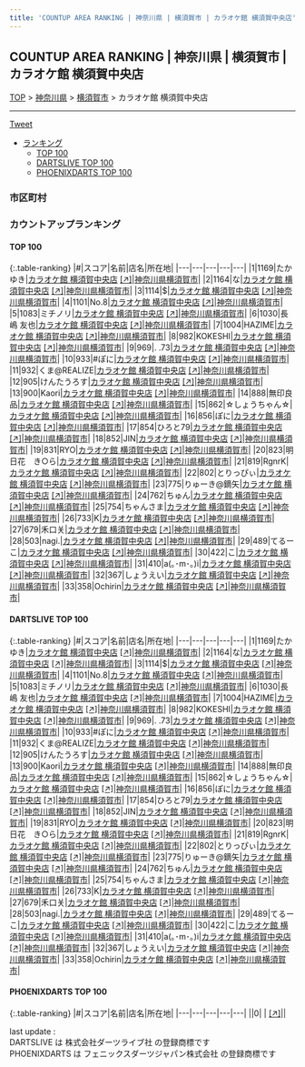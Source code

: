 ```yaml
---
title: 'COUNTUP AREA RANKING | 神奈川県 | 横須賀市 | カラオケ館 横須賀中央店'
---
```

## COUNTUP AREA RANKING | 神奈川県 | 横須賀市 | カラオケ館 横須賀中央店

[TOP](/darts/rank/) > [神奈川県](/darts/rank/神奈川県/) > [横須賀市](/darts/rank/神奈川県/横須賀市/) > カラオケ館 横須賀中央店

___

<a href="https://twitter.com/share?ref_src=twsrc%5Etfw" data-text="COUNTUP AREA RANKING | 神奈川県横須賀市カラオケ館 横須賀中央店" class="twitter-share-button" data-hashtags="DARTSLIVE,PHOENIXDARTS,darts,ダーツ" data-show-count="false">Tweet</a>

* [ランキング](#カウントアップランキング)
    * [TOP 100](#top-100)
    * [DARTSLIVE TOP 100](#dartslive-top-100)
    * [PHOENIXDARTS TOP 100](#phoenixdarts-top-100)

### 市区町村

<ul>

</ul>

### カウントアップランキング

#### TOP 100



{:.table-ranking}
|#|スコア|名前|店名|所在地|
|---|---|---|---|---|
|1|1169|<span class="rank-name-dl">たかゆき</span>|<a href="/darts/rank/shops/b512a35222e2a4ca28032249b44395af.html">カラオケ館 横須賀中央店</a> <a href="https://search.dartslive.com/jp/shop/b512a35222e2a4ca28032249b44395af">[↗]</a>|<a href="/darts/rank/神奈川県/横須賀市">神奈川県横須賀市</a>|
|2|1164|<span class="rank-name-dl">な</span>|<a href="/darts/rank/shops/b512a35222e2a4ca28032249b44395af.html">カラオケ館 横須賀中央店</a> <a href="https://search.dartslive.com/jp/shop/b512a35222e2a4ca28032249b44395af">[↗]</a>|<a href="/darts/rank/神奈川県/横須賀市">神奈川県横須賀市</a>|
|3|1114|<span class="rank-name-dl">$</span>|<a href="/darts/rank/shops/b512a35222e2a4ca28032249b44395af.html">カラオケ館 横須賀中央店</a> <a href="https://search.dartslive.com/jp/shop/b512a35222e2a4ca28032249b44395af">[↗]</a>|<a href="/darts/rank/神奈川県/横須賀市">神奈川県横須賀市</a>|
|4|1101|<span class="rank-name-dl">No.8</span>|<a href="/darts/rank/shops/b512a35222e2a4ca28032249b44395af.html">カラオケ館 横須賀中央店</a> <a href="https://search.dartslive.com/jp/shop/b512a35222e2a4ca28032249b44395af">[↗]</a>|<a href="/darts/rank/神奈川県/横須賀市">神奈川県横須賀市</a>|
|5|1083|<span class="rank-name-dl">ミチノリ</span>|<a href="/darts/rank/shops/b512a35222e2a4ca28032249b44395af.html">カラオケ館 横須賀中央店</a> <a href="https://search.dartslive.com/jp/shop/b512a35222e2a4ca28032249b44395af">[↗]</a>|<a href="/darts/rank/神奈川県/横須賀市">神奈川県横須賀市</a>|
|6|1030|<span class="rank-name-dl">長嶋 友也</span>|<a href="/darts/rank/shops/b512a35222e2a4ca28032249b44395af.html">カラオケ館 横須賀中央店</a> <a href="https://search.dartslive.com/jp/shop/b512a35222e2a4ca28032249b44395af">[↗]</a>|<a href="/darts/rank/神奈川県/横須賀市">神奈川県横須賀市</a>|
|7|1004|<span class="rank-name-dl">HAZIME</span>|<a href="/darts/rank/shops/b512a35222e2a4ca28032249b44395af.html">カラオケ館 横須賀中央店</a> <a href="https://search.dartslive.com/jp/shop/b512a35222e2a4ca28032249b44395af">[↗]</a>|<a href="/darts/rank/神奈川県/横須賀市">神奈川県横須賀市</a>|
|8|982|<span class="rank-name-dl">KOKESHI</span>|<a href="/darts/rank/shops/b512a35222e2a4ca28032249b44395af.html">カラオケ館 横須賀中央店</a> <a href="https://search.dartslive.com/jp/shop/b512a35222e2a4ca28032249b44395af">[↗]</a>|<a href="/darts/rank/神奈川県/横須賀市">神奈川県横須賀市</a>|
|9|969|<span class="rank-name-dl">. .73</span>|<a href="/darts/rank/shops/b512a35222e2a4ca28032249b44395af.html">カラオケ館 横須賀中央店</a> <a href="https://search.dartslive.com/jp/shop/b512a35222e2a4ca28032249b44395af">[↗]</a>|<a href="/darts/rank/神奈川県/横須賀市">神奈川県横須賀市</a>|
|10|933|<span class="rank-name-dl">#ぽに</span>|<a href="/darts/rank/shops/b512a35222e2a4ca28032249b44395af.html">カラオケ館 横須賀中央店</a> <a href="https://search.dartslive.com/jp/shop/b512a35222e2a4ca28032249b44395af">[↗]</a>|<a href="/darts/rank/神奈川県/横須賀市">神奈川県横須賀市</a>|
|11|932|<span class="rank-name-dl">くま@REALIZE</span>|<a href="/darts/rank/shops/b512a35222e2a4ca28032249b44395af.html">カラオケ館 横須賀中央店</a> <a href="https://search.dartslive.com/jp/shop/b512a35222e2a4ca28032249b44395af">[↗]</a>|<a href="/darts/rank/神奈川県/横須賀市">神奈川県横須賀市</a>|
|12|905|<span class="rank-name-dl">けんたうろす</span>|<a href="/darts/rank/shops/b512a35222e2a4ca28032249b44395af.html">カラオケ館 横須賀中央店</a> <a href="https://search.dartslive.com/jp/shop/b512a35222e2a4ca28032249b44395af">[↗]</a>|<a href="/darts/rank/神奈川県/横須賀市">神奈川県横須賀市</a>|
|13|900|<span class="rank-name-dl">Kaori</span>|<a href="/darts/rank/shops/b512a35222e2a4ca28032249b44395af.html">カラオケ館 横須賀中央店</a> <a href="https://search.dartslive.com/jp/shop/b512a35222e2a4ca28032249b44395af">[↗]</a>|<a href="/darts/rank/神奈川県/横須賀市">神奈川県横須賀市</a>|
|14|888|<span class="rank-name-dl">無印良品</span>|<a href="/darts/rank/shops/b512a35222e2a4ca28032249b44395af.html">カラオケ館 横須賀中央店</a> <a href="https://search.dartslive.com/jp/shop/b512a35222e2a4ca28032249b44395af">[↗]</a>|<a href="/darts/rank/神奈川県/横須賀市">神奈川県横須賀市</a>|
|15|862|<span class="rank-name-dl">☆しょうちゃん☆</span>|<a href="/darts/rank/shops/b512a35222e2a4ca28032249b44395af.html">カラオケ館 横須賀中央店</a> <a href="https://search.dartslive.com/jp/shop/b512a35222e2a4ca28032249b44395af">[↗]</a>|<a href="/darts/rank/神奈川県/横須賀市">神奈川県横須賀市</a>|
|16|856|<span class="rank-name-dl">ぽに</span>|<a href="/darts/rank/shops/b512a35222e2a4ca28032249b44395af.html">カラオケ館 横須賀中央店</a> <a href="https://search.dartslive.com/jp/shop/b512a35222e2a4ca28032249b44395af">[↗]</a>|<a href="/darts/rank/神奈川県/横須賀市">神奈川県横須賀市</a>|
|17|854|<span class="rank-name-dl">ひろと79</span>|<a href="/darts/rank/shops/b512a35222e2a4ca28032249b44395af.html">カラオケ館 横須賀中央店</a> <a href="https://search.dartslive.com/jp/shop/b512a35222e2a4ca28032249b44395af">[↗]</a>|<a href="/darts/rank/神奈川県/横須賀市">神奈川県横須賀市</a>|
|18|852|<span class="rank-name-dl">JIN</span>|<a href="/darts/rank/shops/b512a35222e2a4ca28032249b44395af.html">カラオケ館 横須賀中央店</a> <a href="https://search.dartslive.com/jp/shop/b512a35222e2a4ca28032249b44395af">[↗]</a>|<a href="/darts/rank/神奈川県/横須賀市">神奈川県横須賀市</a>|
|19|831|<span class="rank-name-dl">RYO</span>|<a href="/darts/rank/shops/b512a35222e2a4ca28032249b44395af.html">カラオケ館 横須賀中央店</a> <a href="https://search.dartslive.com/jp/shop/b512a35222e2a4ca28032249b44395af">[↗]</a>|<a href="/darts/rank/神奈川県/横須賀市">神奈川県横須賀市</a>|
|20|823|<span class="rank-name-dl">明日花　き○ら</span>|<a href="/darts/rank/shops/b512a35222e2a4ca28032249b44395af.html">カラオケ館 横須賀中央店</a> <a href="https://search.dartslive.com/jp/shop/b512a35222e2a4ca28032249b44395af">[↗]</a>|<a href="/darts/rank/神奈川県/横須賀市">神奈川県横須賀市</a>|
|21|819|<span class="rank-name-dl">RgnrK</span>|<a href="/darts/rank/shops/b512a35222e2a4ca28032249b44395af.html">カラオケ館 横須賀中央店</a> <a href="https://search.dartslive.com/jp/shop/b512a35222e2a4ca28032249b44395af">[↗]</a>|<a href="/darts/rank/神奈川県/横須賀市">神奈川県横須賀市</a>|
|22|802|<span class="rank-name-dl">とりっぴぃ</span>|<a href="/darts/rank/shops/b512a35222e2a4ca28032249b44395af.html">カラオケ館 横須賀中央店</a> <a href="https://search.dartslive.com/jp/shop/b512a35222e2a4ca28032249b44395af">[↗]</a>|<a href="/darts/rank/神奈川県/横須賀市">神奈川県横須賀市</a>|
|23|775|<span class="rank-name-dl">りゅーき@鏑矢</span>|<a href="/darts/rank/shops/b512a35222e2a4ca28032249b44395af.html">カラオケ館 横須賀中央店</a> <a href="https://search.dartslive.com/jp/shop/b512a35222e2a4ca28032249b44395af">[↗]</a>|<a href="/darts/rank/神奈川県/横須賀市">神奈川県横須賀市</a>|
|24|762|<span class="rank-name-dl">ちゅん</span>|<a href="/darts/rank/shops/b512a35222e2a4ca28032249b44395af.html">カラオケ館 横須賀中央店</a> <a href="https://search.dartslive.com/jp/shop/b512a35222e2a4ca28032249b44395af">[↗]</a>|<a href="/darts/rank/神奈川県/横須賀市">神奈川県横須賀市</a>|
|25|754|<span class="rank-name-dl">ちゃんさま</span>|<a href="/darts/rank/shops/b512a35222e2a4ca28032249b44395af.html">カラオケ館 横須賀中央店</a> <a href="https://search.dartslive.com/jp/shop/b512a35222e2a4ca28032249b44395af">[↗]</a>|<a href="/darts/rank/神奈川県/横須賀市">神奈川県横須賀市</a>|
|26|733|<span class="rank-name-dl">K</span>|<a href="/darts/rank/shops/b512a35222e2a4ca28032249b44395af.html">カラオケ館 横須賀中央店</a> <a href="https://search.dartslive.com/jp/shop/b512a35222e2a4ca28032249b44395af">[↗]</a>|<a href="/darts/rank/神奈川県/横須賀市">神奈川県横須賀市</a>|
|27|679|<span class="rank-name-dl">禾口关</span>|<a href="/darts/rank/shops/b512a35222e2a4ca28032249b44395af.html">カラオケ館 横須賀中央店</a> <a href="https://search.dartslive.com/jp/shop/b512a35222e2a4ca28032249b44395af">[↗]</a>|<a href="/darts/rank/神奈川県/横須賀市">神奈川県横須賀市</a>|
|28|503|<span class="rank-name-dl">nagi.</span>|<a href="/darts/rank/shops/b512a35222e2a4ca28032249b44395af.html">カラオケ館 横須賀中央店</a> <a href="https://search.dartslive.com/jp/shop/b512a35222e2a4ca28032249b44395af">[↗]</a>|<a href="/darts/rank/神奈川県/横須賀市">神奈川県横須賀市</a>|
|29|489|<span class="rank-name-dl">てるーこ</span>|<a href="/darts/rank/shops/b512a35222e2a4ca28032249b44395af.html">カラオケ館 横須賀中央店</a> <a href="https://search.dartslive.com/jp/shop/b512a35222e2a4ca28032249b44395af">[↗]</a>|<a href="/darts/rank/神奈川県/横須賀市">神奈川県横須賀市</a>|
|30|422|<span class="rank-name-dl">こ</span>|<a href="/darts/rank/shops/b512a35222e2a4ca28032249b44395af.html">カラオケ館 横須賀中央店</a> <a href="https://search.dartslive.com/jp/shop/b512a35222e2a4ca28032249b44395af">[↗]</a>|<a href="/darts/rank/神奈川県/横須賀市">神奈川県横須賀市</a>|
|31|410|<span class="rank-name-dl">a(｡･m･｡)i</span>|<a href="/darts/rank/shops/b512a35222e2a4ca28032249b44395af.html">カラオケ館 横須賀中央店</a> <a href="https://search.dartslive.com/jp/shop/b512a35222e2a4ca28032249b44395af">[↗]</a>|<a href="/darts/rank/神奈川県/横須賀市">神奈川県横須賀市</a>|
|32|367|<span class="rank-name-dl">しょうえい</span>|<a href="/darts/rank/shops/b512a35222e2a4ca28032249b44395af.html">カラオケ館 横須賀中央店</a> <a href="https://search.dartslive.com/jp/shop/b512a35222e2a4ca28032249b44395af">[↗]</a>|<a href="/darts/rank/神奈川県/横須賀市">神奈川県横須賀市</a>|
|33|358|<span class="rank-name-dl">Ochirin</span>|<a href="/darts/rank/shops/b512a35222e2a4ca28032249b44395af.html">カラオケ館 横須賀中央店</a> <a href="https://search.dartslive.com/jp/shop/b512a35222e2a4ca28032249b44395af">[↗]</a>|<a href="/darts/rank/神奈川県/横須賀市">神奈川県横須賀市</a>|


#### DARTSLIVE TOP 100



{:.table-ranking}
|#|スコア|名前|店名|所在地|
|---|---|---|---|---|
|1|1169|<span class="rank-name-dl">たかゆき</span>|<a href="/darts/rank/shops/b512a35222e2a4ca28032249b44395af.html">カラオケ館 横須賀中央店</a> <a href="https://search.dartslive.com/jp/shop/b512a35222e2a4ca28032249b44395af">[↗]</a>|<a href="/darts/rank/神奈川県/横須賀市">神奈川県横須賀市</a>|
|2|1164|<span class="rank-name-dl">な</span>|<a href="/darts/rank/shops/b512a35222e2a4ca28032249b44395af.html">カラオケ館 横須賀中央店</a> <a href="https://search.dartslive.com/jp/shop/b512a35222e2a4ca28032249b44395af">[↗]</a>|<a href="/darts/rank/神奈川県/横須賀市">神奈川県横須賀市</a>|
|3|1114|<span class="rank-name-dl">$</span>|<a href="/darts/rank/shops/b512a35222e2a4ca28032249b44395af.html">カラオケ館 横須賀中央店</a> <a href="https://search.dartslive.com/jp/shop/b512a35222e2a4ca28032249b44395af">[↗]</a>|<a href="/darts/rank/神奈川県/横須賀市">神奈川県横須賀市</a>|
|4|1101|<span class="rank-name-dl">No.8</span>|<a href="/darts/rank/shops/b512a35222e2a4ca28032249b44395af.html">カラオケ館 横須賀中央店</a> <a href="https://search.dartslive.com/jp/shop/b512a35222e2a4ca28032249b44395af">[↗]</a>|<a href="/darts/rank/神奈川県/横須賀市">神奈川県横須賀市</a>|
|5|1083|<span class="rank-name-dl">ミチノリ</span>|<a href="/darts/rank/shops/b512a35222e2a4ca28032249b44395af.html">カラオケ館 横須賀中央店</a> <a href="https://search.dartslive.com/jp/shop/b512a35222e2a4ca28032249b44395af">[↗]</a>|<a href="/darts/rank/神奈川県/横須賀市">神奈川県横須賀市</a>|
|6|1030|<span class="rank-name-dl">長嶋 友也</span>|<a href="/darts/rank/shops/b512a35222e2a4ca28032249b44395af.html">カラオケ館 横須賀中央店</a> <a href="https://search.dartslive.com/jp/shop/b512a35222e2a4ca28032249b44395af">[↗]</a>|<a href="/darts/rank/神奈川県/横須賀市">神奈川県横須賀市</a>|
|7|1004|<span class="rank-name-dl">HAZIME</span>|<a href="/darts/rank/shops/b512a35222e2a4ca28032249b44395af.html">カラオケ館 横須賀中央店</a> <a href="https://search.dartslive.com/jp/shop/b512a35222e2a4ca28032249b44395af">[↗]</a>|<a href="/darts/rank/神奈川県/横須賀市">神奈川県横須賀市</a>|
|8|982|<span class="rank-name-dl">KOKESHI</span>|<a href="/darts/rank/shops/b512a35222e2a4ca28032249b44395af.html">カラオケ館 横須賀中央店</a> <a href="https://search.dartslive.com/jp/shop/b512a35222e2a4ca28032249b44395af">[↗]</a>|<a href="/darts/rank/神奈川県/横須賀市">神奈川県横須賀市</a>|
|9|969|<span class="rank-name-dl">. .73</span>|<a href="/darts/rank/shops/b512a35222e2a4ca28032249b44395af.html">カラオケ館 横須賀中央店</a> <a href="https://search.dartslive.com/jp/shop/b512a35222e2a4ca28032249b44395af">[↗]</a>|<a href="/darts/rank/神奈川県/横須賀市">神奈川県横須賀市</a>|
|10|933|<span class="rank-name-dl">#ぽに</span>|<a href="/darts/rank/shops/b512a35222e2a4ca28032249b44395af.html">カラオケ館 横須賀中央店</a> <a href="https://search.dartslive.com/jp/shop/b512a35222e2a4ca28032249b44395af">[↗]</a>|<a href="/darts/rank/神奈川県/横須賀市">神奈川県横須賀市</a>|
|11|932|<span class="rank-name-dl">くま@REALIZE</span>|<a href="/darts/rank/shops/b512a35222e2a4ca28032249b44395af.html">カラオケ館 横須賀中央店</a> <a href="https://search.dartslive.com/jp/shop/b512a35222e2a4ca28032249b44395af">[↗]</a>|<a href="/darts/rank/神奈川県/横須賀市">神奈川県横須賀市</a>|
|12|905|<span class="rank-name-dl">けんたうろす</span>|<a href="/darts/rank/shops/b512a35222e2a4ca28032249b44395af.html">カラオケ館 横須賀中央店</a> <a href="https://search.dartslive.com/jp/shop/b512a35222e2a4ca28032249b44395af">[↗]</a>|<a href="/darts/rank/神奈川県/横須賀市">神奈川県横須賀市</a>|
|13|900|<span class="rank-name-dl">Kaori</span>|<a href="/darts/rank/shops/b512a35222e2a4ca28032249b44395af.html">カラオケ館 横須賀中央店</a> <a href="https://search.dartslive.com/jp/shop/b512a35222e2a4ca28032249b44395af">[↗]</a>|<a href="/darts/rank/神奈川県/横須賀市">神奈川県横須賀市</a>|
|14|888|<span class="rank-name-dl">無印良品</span>|<a href="/darts/rank/shops/b512a35222e2a4ca28032249b44395af.html">カラオケ館 横須賀中央店</a> <a href="https://search.dartslive.com/jp/shop/b512a35222e2a4ca28032249b44395af">[↗]</a>|<a href="/darts/rank/神奈川県/横須賀市">神奈川県横須賀市</a>|
|15|862|<span class="rank-name-dl">☆しょうちゃん☆</span>|<a href="/darts/rank/shops/b512a35222e2a4ca28032249b44395af.html">カラオケ館 横須賀中央店</a> <a href="https://search.dartslive.com/jp/shop/b512a35222e2a4ca28032249b44395af">[↗]</a>|<a href="/darts/rank/神奈川県/横須賀市">神奈川県横須賀市</a>|
|16|856|<span class="rank-name-dl">ぽに</span>|<a href="/darts/rank/shops/b512a35222e2a4ca28032249b44395af.html">カラオケ館 横須賀中央店</a> <a href="https://search.dartslive.com/jp/shop/b512a35222e2a4ca28032249b44395af">[↗]</a>|<a href="/darts/rank/神奈川県/横須賀市">神奈川県横須賀市</a>|
|17|854|<span class="rank-name-dl">ひろと79</span>|<a href="/darts/rank/shops/b512a35222e2a4ca28032249b44395af.html">カラオケ館 横須賀中央店</a> <a href="https://search.dartslive.com/jp/shop/b512a35222e2a4ca28032249b44395af">[↗]</a>|<a href="/darts/rank/神奈川県/横須賀市">神奈川県横須賀市</a>|
|18|852|<span class="rank-name-dl">JIN</span>|<a href="/darts/rank/shops/b512a35222e2a4ca28032249b44395af.html">カラオケ館 横須賀中央店</a> <a href="https://search.dartslive.com/jp/shop/b512a35222e2a4ca28032249b44395af">[↗]</a>|<a href="/darts/rank/神奈川県/横須賀市">神奈川県横須賀市</a>|
|19|831|<span class="rank-name-dl">RYO</span>|<a href="/darts/rank/shops/b512a35222e2a4ca28032249b44395af.html">カラオケ館 横須賀中央店</a> <a href="https://search.dartslive.com/jp/shop/b512a35222e2a4ca28032249b44395af">[↗]</a>|<a href="/darts/rank/神奈川県/横須賀市">神奈川県横須賀市</a>|
|20|823|<span class="rank-name-dl">明日花　き○ら</span>|<a href="/darts/rank/shops/b512a35222e2a4ca28032249b44395af.html">カラオケ館 横須賀中央店</a> <a href="https://search.dartslive.com/jp/shop/b512a35222e2a4ca28032249b44395af">[↗]</a>|<a href="/darts/rank/神奈川県/横須賀市">神奈川県横須賀市</a>|
|21|819|<span class="rank-name-dl">RgnrK</span>|<a href="/darts/rank/shops/b512a35222e2a4ca28032249b44395af.html">カラオケ館 横須賀中央店</a> <a href="https://search.dartslive.com/jp/shop/b512a35222e2a4ca28032249b44395af">[↗]</a>|<a href="/darts/rank/神奈川県/横須賀市">神奈川県横須賀市</a>|
|22|802|<span class="rank-name-dl">とりっぴぃ</span>|<a href="/darts/rank/shops/b512a35222e2a4ca28032249b44395af.html">カラオケ館 横須賀中央店</a> <a href="https://search.dartslive.com/jp/shop/b512a35222e2a4ca28032249b44395af">[↗]</a>|<a href="/darts/rank/神奈川県/横須賀市">神奈川県横須賀市</a>|
|23|775|<span class="rank-name-dl">りゅーき@鏑矢</span>|<a href="/darts/rank/shops/b512a35222e2a4ca28032249b44395af.html">カラオケ館 横須賀中央店</a> <a href="https://search.dartslive.com/jp/shop/b512a35222e2a4ca28032249b44395af">[↗]</a>|<a href="/darts/rank/神奈川県/横須賀市">神奈川県横須賀市</a>|
|24|762|<span class="rank-name-dl">ちゅん</span>|<a href="/darts/rank/shops/b512a35222e2a4ca28032249b44395af.html">カラオケ館 横須賀中央店</a> <a href="https://search.dartslive.com/jp/shop/b512a35222e2a4ca28032249b44395af">[↗]</a>|<a href="/darts/rank/神奈川県/横須賀市">神奈川県横須賀市</a>|
|25|754|<span class="rank-name-dl">ちゃんさま</span>|<a href="/darts/rank/shops/b512a35222e2a4ca28032249b44395af.html">カラオケ館 横須賀中央店</a> <a href="https://search.dartslive.com/jp/shop/b512a35222e2a4ca28032249b44395af">[↗]</a>|<a href="/darts/rank/神奈川県/横須賀市">神奈川県横須賀市</a>|
|26|733|<span class="rank-name-dl">K</span>|<a href="/darts/rank/shops/b512a35222e2a4ca28032249b44395af.html">カラオケ館 横須賀中央店</a> <a href="https://search.dartslive.com/jp/shop/b512a35222e2a4ca28032249b44395af">[↗]</a>|<a href="/darts/rank/神奈川県/横須賀市">神奈川県横須賀市</a>|
|27|679|<span class="rank-name-dl">禾口关</span>|<a href="/darts/rank/shops/b512a35222e2a4ca28032249b44395af.html">カラオケ館 横須賀中央店</a> <a href="https://search.dartslive.com/jp/shop/b512a35222e2a4ca28032249b44395af">[↗]</a>|<a href="/darts/rank/神奈川県/横須賀市">神奈川県横須賀市</a>|
|28|503|<span class="rank-name-dl">nagi.</span>|<a href="/darts/rank/shops/b512a35222e2a4ca28032249b44395af.html">カラオケ館 横須賀中央店</a> <a href="https://search.dartslive.com/jp/shop/b512a35222e2a4ca28032249b44395af">[↗]</a>|<a href="/darts/rank/神奈川県/横須賀市">神奈川県横須賀市</a>|
|29|489|<span class="rank-name-dl">てるーこ</span>|<a href="/darts/rank/shops/b512a35222e2a4ca28032249b44395af.html">カラオケ館 横須賀中央店</a> <a href="https://search.dartslive.com/jp/shop/b512a35222e2a4ca28032249b44395af">[↗]</a>|<a href="/darts/rank/神奈川県/横須賀市">神奈川県横須賀市</a>|
|30|422|<span class="rank-name-dl">こ</span>|<a href="/darts/rank/shops/b512a35222e2a4ca28032249b44395af.html">カラオケ館 横須賀中央店</a> <a href="https://search.dartslive.com/jp/shop/b512a35222e2a4ca28032249b44395af">[↗]</a>|<a href="/darts/rank/神奈川県/横須賀市">神奈川県横須賀市</a>|
|31|410|<span class="rank-name-dl">a(｡･m･｡)i</span>|<a href="/darts/rank/shops/b512a35222e2a4ca28032249b44395af.html">カラオケ館 横須賀中央店</a> <a href="https://search.dartslive.com/jp/shop/b512a35222e2a4ca28032249b44395af">[↗]</a>|<a href="/darts/rank/神奈川県/横須賀市">神奈川県横須賀市</a>|
|32|367|<span class="rank-name-dl">しょうえい</span>|<a href="/darts/rank/shops/b512a35222e2a4ca28032249b44395af.html">カラオケ館 横須賀中央店</a> <a href="https://search.dartslive.com/jp/shop/b512a35222e2a4ca28032249b44395af">[↗]</a>|<a href="/darts/rank/神奈川県/横須賀市">神奈川県横須賀市</a>|
|33|358|<span class="rank-name-dl">Ochirin</span>|<a href="/darts/rank/shops/b512a35222e2a4ca28032249b44395af.html">カラオケ館 横須賀中央店</a> <a href="https://search.dartslive.com/jp/shop/b512a35222e2a4ca28032249b44395af">[↗]</a>|<a href="/darts/rank/神奈川県/横須賀市">神奈川県横須賀市</a>|


#### PHOENIXDARTS TOP 100



{:.table-ranking}
|#|スコア|名前|店名|所在地|
|---|---|---|---|---|
||0|<span class="rank-name-dl"> </span>|<a href="/darts/rank/shops/.html"></a> <a href="">[↗]</a>|<a href="/darts/rank//"></a>|


<div class="footer border-top border-gray-light mt-5 pt-3 text-right text-gray">
    last update : <span style="font-weight: italic" id="foot_last_modified"></span><br />
    DARTSLIVE は 株式会社ダーツライブ社 の登録商標です<br />
    PHOENIXDARTS は フェニックスダーツジャパン株式会社 の登録商標です<br />
</div>

<script src="https://cdnjs.cloudflare.com/ajax/libs/jquery.tablesorter/2.31.3/js/jquery.tablesorter.min.js" integrity="sha512-qzgd5cYSZcosqpzpn7zF2ZId8f/8CHmFKZ8j7mU4OUXTNRd5g+ZHBPsgKEwoqxCtdQvExE5LprwwPAgoicguNg==" crossorigin="anonymous" referrerpolicy="no-referrer"></script>
<link rel="stylesheet" href="https://cdnjs.cloudflare.com/ajax/libs/jquery.tablesorter/2.31.3/css/theme.default.min.css" integrity="sha512-wghhOJkjQX0Lh3NSWvNKeZ0ZpNn+SPVXX1Qyc9OCaogADktxrBiBdKGDoqVUOyhStvMBmJQ8ZdMHiR3wuEq8+w==" crossorigin="anonymous" referrerpolicy="no-referrer" />
<script>
$(function() {
    $(".table-ranking").tablesorter({sortList:[[0, 0]]});
    $("#foot_last_modified").text(formatDate(new Date(document.lastModified), 'yyyy-MM-dd HH:mm:ss'));
});
</script>

<script async src="https://platform.twitter.com/widgets.js" charset="utf-8"></script>